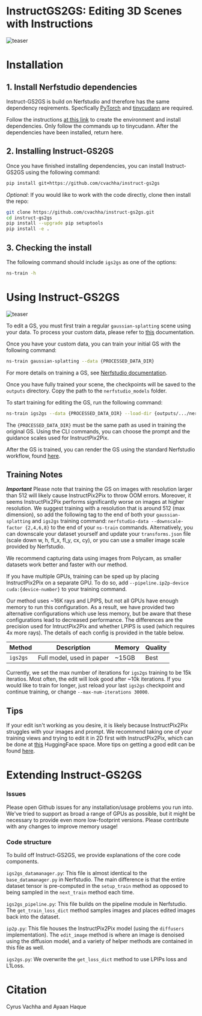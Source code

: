 # InstructGS2GS: Editing 3D Scenes with Instructions


![teaser](imgs/in2n_teaser.png)

# Installation

## 1. Install Nerfstudio dependencies

Instruct-GS2GS is build on Nerfstudio and therefore has the same dependency reqirements. Specfically [PyTorch](https://pytorch.org/) and [tinycudann](https://github.com/NVlabs/tiny-cuda-nn) are required.

Follow the instructions [at this link](https://docs.nerf.studio/quickstart/installation.html) to create the environment and install dependencies. Only follow the commands up to tinycudann. After the dependencies have been installed, return here.

## 2. Installing Instruct-GS2GS

Once you have finished installing dependencies, you can install Instruct-GS2GS using the following command:
```bash
pip install git+https://github.com/cvachha/instruct-gs2gs
```

_Optional_: If you would like to work with the code directly, clone then install the repo:
```bash
git clone https://github.com/cvachha/instruct-gs2gs.git
cd instruct-gs2gs
pip install --upgrade pip setuptools
pip install -e .
```

## 3. Checking the install

The following command should include `igs2gs` as one of the options:
```bash
ns-train -h
```

# Using Instruct-GS2GS

![teaser](imgs/in2n_pipeline.png)

To edit a GS, you must first train a regular `gaussian-splatting` scene using your data. To process your custom data, please refer to [this](https://docs.nerf.studio/quickstart/custom_dataset.html) documentation.

Once you have your custom data, you can train your initial GS with the following command:

```bash
ns-train gaussian-splatting --data {PROCESSED_DATA_DIR}
```

For more details on training a GS, see [Nerfstudio documentation](https://docs.nerf.studio/quickstart/first_nerf.html).

Once you have fully trained your scene, the checkpoints will be saved to the `outputs` directory. Copy the path to the `nerfstudio_models` folder.

To start training for editing the GS, run the following command:

```bash
ns-train igs2gs --data {PROCESSED_DATA_DIR} --load-dir {outputs/.../nerfstudio_models} --pipeline.prompt {"prompt"} --pipeline.guidance-scale 7.5 --pipeline.image-guidance-scale 1.5
```

The `{PROCESSED_DATA_DIR}` must be the same path as used in training the original GS. Using the CLI commands, you can choose the prompt and the guidance scales used for InstructPix2Pix.

After the GS is trained, you can render the GS using the standard Nerfstudio workflow, found [here](https://docs.nerf.studio/quickstart/viewer_quickstart.html).

## Training Notes

***Important***
Please note that training the GS on images with resolution larger than 512 will likely cause InstructPix2Pix to throw OOM errors. Moreover, it seems InstructPix2Pix performs significantly worse on images at higher resolution. We suggest training with a resolution that is around 512 (max dimension), so add the following tag to the end of both your `gaussian-splatting` and `igs2gs` training command: `nerfstudio-data --downscale-factor {2,4,6,8}` to the end of your `ns-train` commands. Alternatively, you can downscale your dataset yourself and update your `transforms.json` file (scale down w, h, fl_x, fl_y, cx, cy), or you can use a smaller image scale provided by Nerfstudio.

We recommend capturing data using images from Polycam, as smaller datasets work better and faster with our method.

If you have multiple GPUs, training can be sped up by placing InstructPix2Pix on a separate GPU. To do so, add `--pipeline.ip2p-device cuda:{device-number}` to your training command.

Our method uses ~16K rays and LPIPS, but not all GPUs have enough memory to run this configuration. As a result, we have provided two alternative configurations which use less memory, but be aware that these configurations lead to decreased performance. The differences are the precision used for IntructPix2Pix and whether LPIPS is used (which requires 4x more rays). The details of each config is provided in the table below.

| Method | Description | Memory | Quality |
| ---------------------------------------------------------------------------------------------------- | -------------- | ----------------------------------------------------------------- | ----------------------- |
| `igs2gs` | Full model, used in paper | ~15GB | Best |

Currently, we set the max number of iterations for `igs2gs` training to be 15k iteratios. Most often, the edit will look good after ~10k iterations. If you would like to train for longer, just reload your last `igs2gs` checkpoint and continue training, or change `--max-num-iterations 30000`.

## Tips

If your edit isn't working as you desire, it is likely because InstructPix2Pix struggles with your images and prompt. We recommend taking one of your training views and trying to edit it in 2D first with InstructPix2Pix, which can be done at [this](https://huggingface.co/spaces/timbrooks/instruct-pix2pix) HuggingFace space. More tips on getting a good edit can be found [here](https://github.com/timothybrooks/instruct-pix2pix#tips).

# Extending Instruct-GS2GS

### Issues
Please open Github issues for any installation/usage problems you run into. We've tried to support as broad a range of GPUs as possible, but it might be necessary to provide even more low-footprint versions. Please contribute with any changes to improve memory usage!

### Code structure
To build off Instruct-GS2GS, we provide explanations of the core code components.

`igs2gs_datamanager.py`: This file is almost identical to the `base_datamanager.py` in Nerfstudio. The main difference is that the entire dataset tensor is pre-computed in the `setup_train` method as opposed to being sampled in the `next_train` method each time.

`igs2gs_pipeline.py`: This file builds on the pipeline module in Nerfstudio. The `get_train_loss_dict` method samples images and places edited images back into the dataset.

`ip2p.py`: This file houses the InstructPix2Pix model (using the `diffusers` implementation). The `edit_image` method is where an image is denoised using the diffusion model, and a variety of helper methods are contained in this file as well.

`igs2gs.py`: We overwrite the `get_loss_dict` method to use LPIPs loss and L1Loss.

# Citation
Cyrus Vachha and Ayaan Haque
